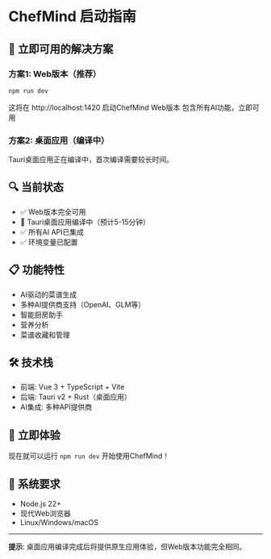 # ChefMind 启动指南

## 🚀 立即可用的解决方案

### 方案1: Web版本（推荐）
```bash
npm run dev
```
这将在 http://localhost:1420 启动ChefMind Web版本
包含所有AI功能，立即可用

### 方案2: 桌面应用（编译中）
Tauri桌面应用正在编译中，首次编译需要较长时间。

## 🔍 当前状态
- ✅ Web版本完全可用
- 🔄 Tauri桌面应用编译中（预计5-15分钟）
- ✅ 所有AI API已集成
- ✅ 环境变量已配置

## 📋 功能特性
- AI驱动的菜谱生成
- 多种AI提供商支持（OpenAI、GLM等）
- 智能厨房助手
- 营养分析
- 菜谱收藏和管理

## 🛠️ 技术栈
- 前端: Vue 3 + TypeScript + Vite
- 后端: Tauri v2 + Rust（桌面应用）
- AI集成: 多种API提供商

## 🎯 立即体验
现在就可以运行 `npm run dev` 开始使用ChefMind！

## 📱 系统要求
- Node.js 22+
- 现代Web浏览器
- Linux/Windows/macOS

---
**提示**: 桌面应用编译完成后将提供原生应用体验，但Web版本功能完全相同。